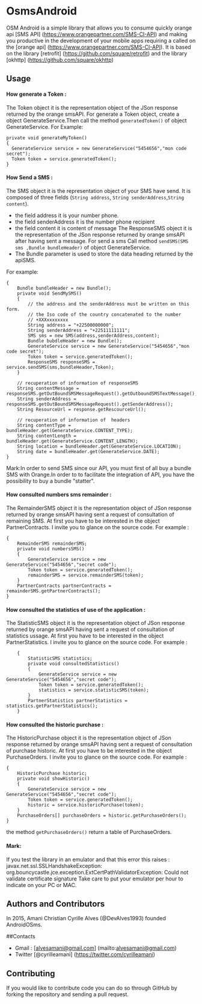 # OsmsAndroid
OSM Android is a simple library that allows you to consume  quickly orange api [SMS API] (https://www.orangepartner.com/SMS-CI-API) and making you productive in the development of your mobile apps requiring a called on the [orange api] (https://www.orangepartner.com/SMS-CI-API).
It is based on the library [retrofit] (https://github.com/square/retrofit) and the library [okhttp] (https://github.com/square/okhttp)


## Usage

#### How generate a Token :

The Token object it is the representation object of the JSon response returned by the orange smsAPI.
For generate a Token object, create a object GenerateService.Then call the method `generatedToken()` of 
object GenerateService.
For Example:

    private void generateMyToken()
    {
      GenerateService service = new GenerateService("5454656","mon code secret");
      Token token = service.generatedToken();  
    }
  
#### How Send a SMS :

The SMS object it is the representation object of your SMS have send.
It is composed of three fields (`String address`, `String senderAddress`,`String content`).
* the field address it is your number phone.
* the field senderAddress it is the number phone recipient 
* the field content it is content of message
The ResponseSMS object it is the representation of the JSon response returned by  orange smsAPI after having sent a message.
For send a sms Call method `sendSMS(SMS sms ,Bundle bundleHeader)` of object GenerateService.
* The Bundle parameter is used to store the data heading returned by the apiSMS.

For example:

    {
    	Bundle bundleHeader = new Bundle();
    	private void SendMySMS()
    	{
    		// the address and the senderAddress must be written on this form.
			// the Iso code of the country concatenated to the number
			// +XXXxxxxxxxx
    		String address = "+22500000000";
    		String senderAddress = "+22511111111";
    		SMS sms = new SMS(address,senderAddress,content);
    		Bundle bubdleHeader = new Bundle();
    		GenerateService service = new GenerateService("5454656","mon code secret");
    		Token token = service.generatedToken();
    		ResponseSMS responseSMS = service.sendSMS(sms,bundleHeader,Token);
    	}
    	
    	// recuperation of information of responseSMS
    	String contentMessage = responseSMS.getOutBoundSMSMessageRequest().getOutboundSMSTextMessage();
    	String senderAddress = responseSMS.getOutBoundSMSMessageRequest().getSenderAddress();
    	String ResourceUrl = response.getRescourceUrl();
    	
    	// recuperation of information of  headers
    	String contentType = bundleHeader.get(GenerateService.CONTENT_TYPE);
    	String contentLength = bundleHeader.get(GenerateService.CONTENT_LENGTH);
    	String location = bundleHeader.get(GenerateService.LOCATION);
    	String date = bundleHeader.get(GenerateService.DATE);
    }

Mark:In order to send SMS since our API, you must first of all buy a bundle SMS with Orange.In order to 
to facilitate the integration of API, you have the possibility to buy a bundle "statter".

#### How consulted numbers sms remainder :

The RemainderSMS object it is the representation object of JSon response returned by orange smsAPI having sent a request of consultation of remaining SMS.
At first you have to be interested in the object PartnerContracts. I invite you to glance on the source code.
For example :

    {
    	RemainderSMS remainderSMS;
    	private void numbersSMS()
    	{
    		GenerateService service = new GenerateService("5454656","secret code");
    		Token token = service.generatedToken();  
    		remainderSMS = service.remainderSMS(token);
    	}
    	PartnerContracts partnerContracts =  remainderSMS.getPartnerContracts();
    }


#### How consulted the statistics of use of the application :

The StatisticSMS object it is the representation object of JSon response returned by orange smsAPI having sent a request of consultation of statistics ussage.
At first you have to be interested in the object PartnerStatistics. I invite you to glance on the source code.
For example :

        {
        	StatisticSMS statistics;
        	private void consultedStatistics()
        	{
        		GenerateService service = new GenerateService("5454656","secret code");
        		Token token = service.generatedToken();
        		statistics = service.statisticSMS(token);
        	}
        	PartnerStatistics partnerStatistics = statistics.getPartnerStatistics();
        }

#### How consulted the historic purchase :

The HistoricPurchase object it is the representation object of JSon response returned by orange smsAPI having sent a request of consultation of purchase historic.
At first you have to be interested in the object PurchaseOrders. I invite you to glance on the source code.
For example :

    {
    	HistoricPurchase historic;
    	private void showHistoric()
    	{
    		GenerateService service = new GenerateService("5454656","secret code");
    		Token token = service.generatedToken();
    		historic = service.historicPurchase(token);
    	}
    	PurchaseOrders[] purchaseOrders = historic.getPurchaseOrders();
    }
 the method `getPurchaseOrders()` return a table of PurchaseOrders.

#### Mark:
If you test the library in an emulator and that this error this raises : javax.net.ssl.SSLHandshakeException: org.bouncycastle.jce.exception.ExtCertPathValidatorException: Could not validate certificate signature
Take care to put your emulator per hour to indicate on your PC or MAC.

## Authors and Contributors
In 2015, Amani Christian Cyrille Alves (@DevAlves1993) founded AndroidOSms.

##Contacts

* Gmail : [alvesamani@gmail.com] (mailto:alvesamani@gmail.com)
* Twitter [@cyrilleamani] (https://twitter.com/cyrilleamani)

## Contributing
If you would like to contribute code you can do so through GitHub by forking the repository and sending a pull request.
